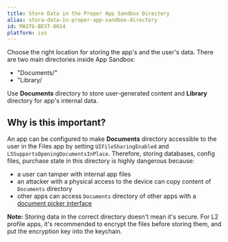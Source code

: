 ```yaml
---
title: Store Data in the Proper App Sandbox Directory
alias: stora-data-in-proper-app-sandbox-directory
id: MASTG-BEST-0014
platform: ios
---
```


Choose the right location for storing the app's and the user's data. There are two main directories inside App Sandbox:

- "Documents/"
- "Library/

Use **Documents** directory to store user-generated content and **Library** directory for app's internal data.

## Why is this important?

An app can be configured to make **Documents** directory accessible to the user in the Files app by setting `UIFileSharingEnabled` and `LSSupportsOpeningDocumentsInPlace`. Therefore, storing databases, config files, purchase state in this directory is highly dangerous because:

- a user can tamper with internal app files
- an attacker with a physical access to the device can copy content of `Documents` directory
- other apps can access `Documents` directory of other apps with a [document picker interface](https://developer.apple.com/documentation/uikit/uidocumentpickerviewcontroller)

**Note:** Storing data in the correct directory doesn't mean it's secure. For L2 profile apps, it's recommended to encrypt the files before storing them, and put the encryption key into the keychain.
